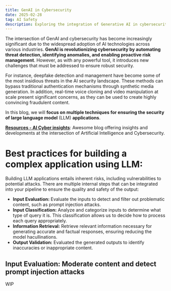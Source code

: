 ```yaml
---
title: GenAI in Cybersecurity
date: 2025-02-28
tag: AI Safety
description: Exploring the integration of Generative AI in cybersecurity practices and its implications
---
```


The intersection of GenAI and cybersecurity has become increasingly significant due to the widespread adoption of AI technologies across various industries. **GenAI is revolutionizing cybersecurity by automating threat detection, identifying anomalies, and enabling proactive risk management**. However, as with any powerful tool, it introduces new challenges that must be addressed to ensure robust security.

For instance, deepfake detection and management have become some of the most insidious threats in the AI security landscape. These methods can bypass traditional authentication mechanisms through synthetic media generation. In addition, real-time voice cloning and video manipulation at scale present significant concerns, as they can be used to create highly convincing fraudulent content.

In this blog, we will **focus on multiple techniques for ensuring the security of large language model** (LLM) **applications**.

[**Resources - AI Cyber insights**](https://aicyberinsights.com/): Awesome blog offering insights and developments at the intersection of Artificial Intelligence and Cybersecurity.

# Best practices for building a complex application using LLM:

Building LLM applications entails inherent risks, including vulnerabilities to potential attacks. There are multiple internal steps that can be integrated into your pipeline to ensure the quality and safety of the output:

- **Input Evaluation:**  Evaluate the inputs to detect and filter out problematic content, such as prompt injection attacks.
- **Input Classification:** Analyze and categorize inputs to determine what type of query it is. This classification allows us to decide how to process each query appropriately. 
- **Information Retrieval:** Retrieve relevant information necessary for generating accurate and factual responses, ensuring reducing the model hacullinations.
- **Output Validation:** Evaluated the generated outputs to identify inaccuracies or inappropriate content.


## Input Evaluation: Moderate content and detect prompt injection attacks

WIP 